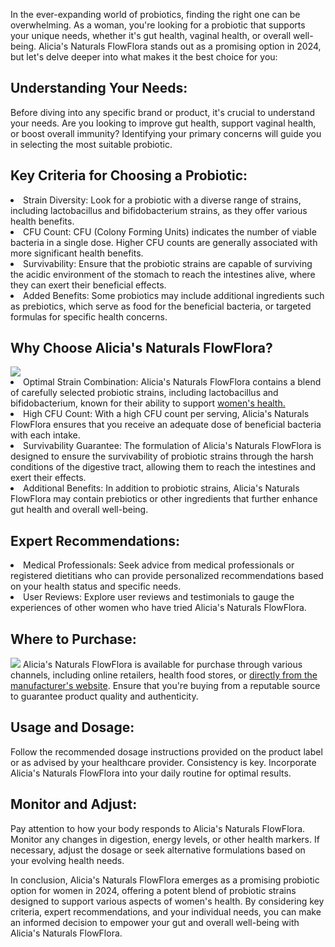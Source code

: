 In the ever-expanding world of probiotics, finding the right one can be overwhelming. As a woman, you're looking for a probiotic that supports your unique needs, whether it's gut health, vaginal health, or overall well-being. Alicia's Naturals FlowFlora stands out as a promising option in 2024, but let's delve deeper into what makes it the best choice for you:

<h2>Understanding Your Needs:</h2>
Before diving into any specific brand or product, it's crucial to understand your needs. Are you looking to improve gut health, support vaginal health, or boost overall immunity? Identifying your primary concerns will guide you in selecting the most suitable probiotic.

<h2>Key Criteria for Choosing a Probiotic:</h2>
   <li>Strain Diversity: Look for a probiotic with a diverse range of strains, including lactobacillus and bifidobacterium strains, as they offer various health benefits.</li>
    <li> CFU Count: CFU (Colony Forming Units) indicates the number of viable bacteria in a single dose. Higher CFU counts are generally associated with more significant health benefits. </li>
    <li> Survivability: Ensure that the probiotic strains are capable of surviving the acidic environment of the stomach to reach the intestines alive, where they can exert their beneficial effects. </li>
    <li> Added Benefits: Some probiotics may include additional ingredients such as prebiotics, which serve as food for the beneficial bacteria, or targeted formulas for specific health concerns. </li>

<h2>Why Choose Alicia's Naturals FlowFlora?</h2>
<a href="https://aliciasnaturals.com/products/flowflora-capsules"><img src="https://probioticreviewgirl.com/wp-content/uploads/2022/01/Holding-FlowFlora-1000.jpg"></a>
    <li> Optimal Strain Combination: Alicia's Naturals FlowFlora contains a blend of carefully selected probiotic strains, including lactobacillus and bifidobacterium, known for their ability to support <a href="https://github.com/Best-Probiotic-For-Women-Over-60">women's health.</a> </li>
    <li> High CFU Count: With a high CFU count per serving, Alicia's Naturals FlowFlora ensures that you receive an adequate dose of beneficial bacteria with each intake. </li>
    <li> Survivability Guarantee: The formulation of Alicia's Naturals FlowFlora is designed to ensure the survivability of probiotic strains through the harsh conditions of the digestive tract, allowing them to reach the intestines and exert their effects. </li>
    <li> Additional Benefits: In addition to probiotic strains, Alicia's Naturals FlowFlora may contain prebiotics or other ingredients that further enhance gut health and overall well-being. </li>

<h2>Expert Recommendations:</h2>
    <li> Medical Professionals: Seek advice from medical professionals or registered dietitians who can provide personalized recommendations based on your health status and specific needs. </li>
    <li> User Reviews: Explore user reviews and testimonials to gauge the experiences of other women who have tried Alicia's Naturals FlowFlora. </li>

<h2>Where to Purchase:</h2>
<a href="https://aliciasnaturals.com/products/flowflora-capsules"><img src="https://probioticreviewgirl.com/wp-content/uploads/2022/01/FlowFlora-Grey-Bright.jpg"></a>
   Alicia's Naturals FlowFlora is available for purchase through various channels, including online retailers, health food stores, or <a href="https://aliciasnaturals.com/products/flowflora-capsules">directly from the manufacturer's website</a>. Ensure that you're buying from a reputable source to guarantee product quality and authenticity.

<h2>Usage and Dosage:</h2>
   Follow the recommended dosage instructions provided on the product label or as advised by your healthcare provider.
   Consistency is key. Incorporate Alicia's Naturals FlowFlora into your daily routine for optimal results.

<h2>Monitor and Adjust:</h2>
   Pay attention to how your body responds to Alicia's Naturals FlowFlora. Monitor any changes in digestion, energy levels, or other health markers.
   If necessary, adjust the dosage or seek alternative formulations based on your evolving health needs.

In conclusion, Alicia's Naturals FlowFlora emerges as a promising probiotic option for women in 2024, offering a potent blend of probiotic strains designed to support various aspects of women's health. By considering key criteria, expert recommendations, and your individual needs, you can make an informed decision to empower your gut and overall well-being with Alicia's Naturals FlowFlora.
